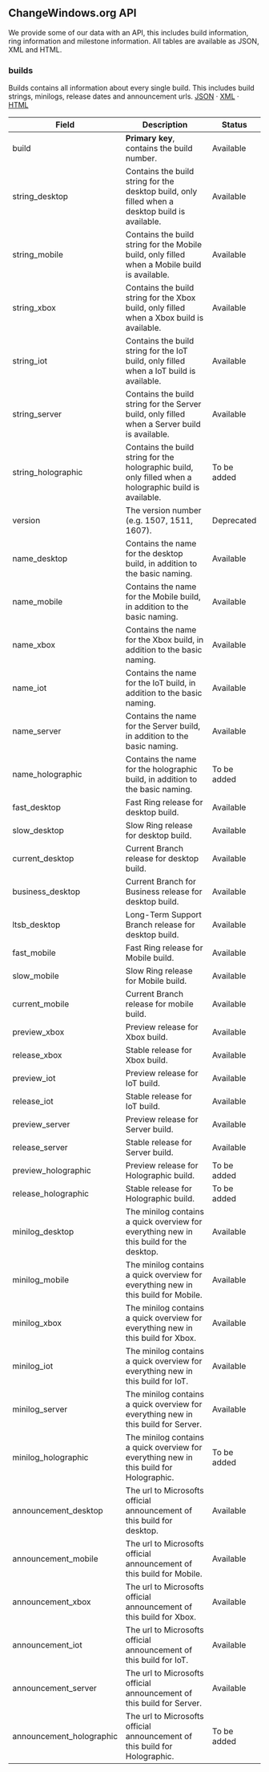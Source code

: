 ## ChangeWindows.org API
We provide some of our data with an API, this includes build information, ring information and milestone information. All tables are available as JSON, XML and HTML.

### builds
Builds contains all information about every single build. This includes build strings, minilogs, release dates and announcement urls.
[JSON](http://changewindows.org/api/cw/builds.json) &middot; [XML](http://changewindows.org/api/cw/builds.xml) &middot; [HTML](http://changewindows.org/api/cw/builds.html)


Field | Description | Status
------------ | ------------- | -------------
build | **Primary key**, contains the build number. | Available
string_desktop | Contains the build string for the desktop build, only filled when a desktop build is available. | Available
string_mobile | Contains the build string for the Mobile build, only filled when a Mobile build is available. | Available
string_xbox | Contains the build string for the Xbox build, only filled when a Xbox build is available. | Available
string_iot | Contains the build string for the IoT build, only filled when a IoT build is available. | Available
string_server | Contains the build string for the Server build, only filled when a Server build is available. | Available
string_holographic | Contains the build string for the holographic build, only filled when a holographic build is available. | To be added
version | The version number (e.g. 1507, 1511, 1607). | Deprecated
name_desktop | Contains the name for the desktop build, in addition to the basic naming. | Available
name_mobile | Contains the name for the Mobile build, in addition to the basic naming. | Available
name_xbox | Contains the name for the Xbox build, in addition to the basic naming. | Available
name_iot | Contains the name for the IoT build, in addition to the basic naming. | Available
name_server | Contains the name for the Server build, in addition to the basic naming. | Available
name_holographic | Contains the name for the holographic build, in addition to the basic naming. | To be added
fast_desktop | Fast Ring release for desktop build. | Available
slow_desktop | Slow Ring release for desktop build. | Available
current_desktop | Current Branch release for desktop build. | Available
business_desktop | Current Branch for Business release for desktop build. | Available
ltsb_desktop | Long-Term Support Branch release for desktop build. | Available
fast_mobile | Fast Ring release for Mobile build. | Available
slow_mobile | Slow Ring release for Mobile build. | Available
current_mobile | Current Branch release for mobile build. | Available
preview_xbox | Preview release for Xbox build. | Available
release_xbox | Stable release for Xbox build. | Available
preview_iot | Preview release for IoT build. | Available
release_iot | Stable release for IoT build. | Available
preview_server | Preview release for Server build. | Available
release_server | Stable release for Server build. | Available
preview_holographic | Preview release for Holographic build. | To be added
release_holographic | Stable release for Holographic build. | To be added
minilog_desktop | The minilog contains a quick overview for everything new in this build for the desktop. | Available
minilog_mobile | The minilog contains a quick overview for everything new in this build for Mobile. | Available
minilog_xbox | The minilog contains a quick overview for everything new in this build for Xbox. | Available
minilog_iot | The minilog contains a quick overview for everything new in this build for IoT. | Available
minilog_server | The minilog contains a quick overview for everything new in this build for Server. | Available
minilog_holographic | The minilog contains a quick overview for everything new in this build for Holographic. | To be added
announcement_desktop | The url to Microsofts official announcement of this build for desktop. | Available
announcement_mobile | The url to Microsofts official announcement of this build for Mobile. | Available
announcement_xbox | The url to Microsofts official announcement of this build for Xbox. | Available
announcement_iot | The url to Microsofts official announcement of this build for IoT. | Available
announcement_server | The url to Microsofts official announcement of this build for Server. | Available
announcement_holographic | The url to Microsofts official announcement of this build for Holographic. | To be added